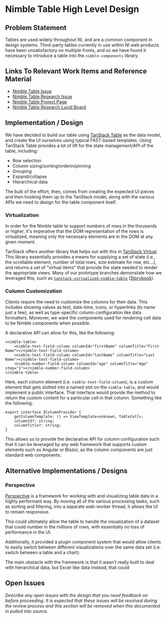 # Nimble Table High Level Design

## Problem Statement

Tables are used widely throughout NI, and are a common component in design systems. Third-party tables currently in use within NI web products have been unsatisfactory on multiple fronts, and so we have found it necessary to introduce a table into the `nimble-components` library.

## Links To Relevant Work Items and Reference Material

- [Nimble Table Issue](https://github.com/ni/nimble/issues/283)
- [Nimble Table Research Issue](https://github.com/ni/nimble/issues/285)
- [Nimble Table Project Page](https://github.com/orgs/ni/projects/11)
- [Nimble Table Research Lucid Board](https://lucid.app/lucidspark/31f2314d-dd8e-46fd-8fc1-6e9f66700bb3/edit?viewport_loc=-6023%2C-26311%2C35411%2C20921%2CloaYwcZLRray4&invitationId=inv_38839ad5-72b2-4975-ab7a-6d8be33c960c)

## Implementation / Design

We have decided to build our table using [TanStack Table](https://tanstack.com/table/v8) as the data model, and create the UI ourselves using typical FAST-based templates. Using TanStack Table provides a lot of lift for the state management/API of the table, including:
- Row selection
- Column sizing/sorting/orderin/pinning
- Grouping
- Expand/collapse
- Hierarchical data

The bulk of the effort, then, comes from creating the expected UI pieces and then hooking them up to the TanStack model, along with the various APIs we need to design for the table component itself.

### Virtualization

In order for the Nimble table to support numbers of rows in the thousands or higher, it's imperative that the DOM representation of the rows is virtualized, meaning only the necessary elements are in the DOM at any given moment.

TanStack offers another library that helps out with this in [TanStack Virtual](https://tanstack.com/virtual/v3). This library essentially provides a means for supplying a set of state (i.e., the scrollable element, number of total rows, size estimate for row, etc...), and returns a set of "virtual items" that provide the state needed to render the appropriate views. Many of our prototype branches demonstate how we leveraged this, such as [`tanstack-virtualized-nimble-table`](https://github.com/ni/nimble/tree/tanstack-virutalized-nimble-table) ([Storybook](https://60e89457a987cf003efc0a5b-haosfwmjoq.chromatic.com/iframe.html?args=&id=table--table-story&viewMode=story)).

### Column Customization

Clients require the need to customize the columns for their data. This includes showing values as text, date-time, icons, or hyperlinks (to name just a few), as well as type-specific column configuration like data formatters. Moreover, we want the components used for rendering cell data to be Nimble components when possible.

A declarative API can allow for this, like the following:
```
<nimble-table>
    <nimble-text-field-column columnId="firstName" columnTitle="First Name"></nimble-text-field-column>
    <nimble-text-field-column columnId="lastName" columnTitle="Last Name"></nimble-text-field-column>
    <nimble-number-field-column columnId="age" columnTitle="Age" step="1"></nimble-number-field-column>
</nimble-table>
```

Here, each column element (i.e. `nimble-text-field-column`), is a custom element that gets slotted into a named slot on the `nimble-table`, and would implement a public interface. That interface would provide the method to return the custom content for a particular cell in that column. Something like the following:
```
export interface IColumnProvider {
    getColumnTemplate: () => ViewTemplate<unknown, TableCell>;
    columnId?: string;
    columnTitle?: string;
}
```

This allows us to provide the declarative API for column configuration such that it can be leveraged by any web framework that supports custom elements such as Angular or Blazor, as the column components are just standard web components.



## Alternative Implementations / Designs

### Perspective

[Perspective](https://perspective.finos.org/) is a framework for working with and visualizing table data in a highly performant way. By moving all of the various processing tasks, such as sorting and filtering, into a separate web-worker thread, it allows the UI to remain responsive.

This could ultimately allow the table to handle the visualization of a dataset that could number in the millions of rows, with essentially no loss of performance in the UI.

Additionally, it provided a plugin component system that would allow clients to easily switch between different visualizations over the same data set (i.e. switch between a table and a chart).

The main obstacle with the framework is that it wasn't really built to deal with hierarchical data, but Excel-like data instead, that could

## Open Issues

*Describe any open issues with the design that you need feedback on before proceeding.*
*It is expected that these issues will be resolved during the review process and this section will be removed when this documented in pulled into source.*
